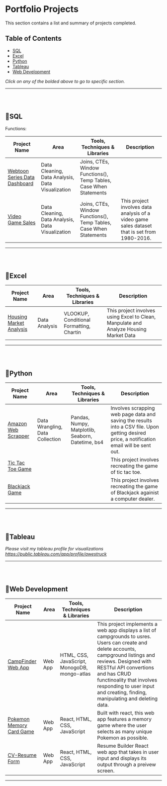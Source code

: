 # Portfolio Projects

This section contains a list and summary of projects completed.

## Table of Contents

- [SQL](📁sql)
- [Excel](📁excel)
- [Python](📁python)
- [Tableau](📁tableau)
- [Web Development](📁web-development)

_Click on any of the bolded above to go to specific section._

***
<br>
<br>

## 📁SQL

Functions: 

| Project Name | Area | Tools, Techniques & Libraries | Description |
|---|---|---|---|
| [Webtoon Series Data Dashboard](https://github.com/awe-struck/WEBTOON_info/blob/main/Data_Exploration.sql) | Data Cleaning, Data Analysis, Data Visualization  | Joins, CTEs, Window Functions(), Temp Tables, Case When Statements  | |This project cleans, prepares and briefly explores data extracted from WEBTOON. Using that cleaned data, it was then visualized on Tableau as a reporting dashboard: https://public.tableau.com/app/profile/awestruck/viz/webt/WebtoonDashboard |   
| [Video Game Sales](https://github.com/awe-struck/Video_Game_Sales_2016/blob/main/Data_Analysis/sales_analysis.sql) | Data Cleaning, Data Analysis, Data Visualization | Joins, CTEs, Window Functions(), Temp Tables, Case When Statements |This project involves data analysis of a video game sales dataset that is set from 1980-2016. |

***
<br>
<br>

## 📁Excel

| Project Name | Area | Tools, Techniques & Libraries | Description |
|---|---|---|---|
| [Housing Market Analysis](https://github.com/awe-struck/Housing_Data/tree/main/Linear_Regression_Model) | Data Analysis | VLOOKUP, Conditional Formatting, Chartin |This project involves using Excel to Clean, Manpulate and Analyze Housing Market Data |

***
<br>
<br>

## 📁Python


| Project Name | Area | Tools, Techniques & Libraries | Description |
|---|---|---|---|
| [Amazon Web Scrapper](https://github.com/awe-struck/Amazon-Web-Scrapper/blob/master/Amazon%20Webscrapper%20Price%20Check.ipynb) | Data Wrangling, Data Collection | Pandas, Numpy, Matplotlib, Seaborn, Datetime, bs4 | Involves scrapping web page data and saving the results into a CSV file. Upon getting desired price, a notification email will be sent out. |   
| [Tic Tac Toe Game](https://github.com/awe-struck/Tic-Tac-Toe-Game/blob/main/Tic%20Tac%20Toe%20Game.ipynb) | | | This project involves recreating the game of tic tac toe. |   
| [Blackjack Game](https://github.com/awe-struck/Blackjack-game/blob/main/Blackjack%20Game.ipynb) | | |This project involves recreating the game of Blackjack againist a computer dealer. |

***
<br>
<br>


## 📁Tableau

_Please visit my tableau profile for visualizations https://public.tableau.com/app/profile/awestruck_

***
<br>
<br>

## 📁Web Development

| Project Name | Area | Tools, Techniques & Libraries | Description |
|---|---|---|---|
| [CampFinder Web App](https://github.com/awe-struck/Camp-Finder) | Web App | HTML, CSS, JavaScript, MonogoDB, mongo-atlas | This project implements a web app displays a list of campgrounds to usres. Users can create and delete accounts, campground listings and reviews. Designed with RESTful API convertions and has CRUD functinoality that involves responding to user input and creating, finding, manipulating and deleting  data. |
| [Pokemon Memory Card Game](https://github.com/awe-struck/memoryCard) | Web App | React, HTML, CSS, JavaScript | Built with react, this web app features a memory game where the user selects as many unique Pokemon as possible.   
| [CV-Resume Form](https://github.com/awe-struck/cv-App) | Web App | React, HTML, CSS, JavaScript  | Resume Builder React web app that takes in user input and displays its output through a preivew screen. |  

 
***
<br>
<br>




